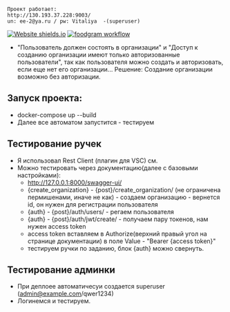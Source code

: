 ```
Проект работает:
http://130.193.37.228:9003/
un: ee-2@ya.ru / pw: Vitaliya  -(superuser)
```
[![Website shields.io](https://img.shields.io/website-up-down-green-red/http/shields.io.svg)](http://130.193.37.228:9003/api/docs/)
[![foodgram workflow](https://github.com/zomini/foodgram-project-react/actions/workflows/main.yml/badge.svg)](https://github.com/zomini/zomini/foodgram-project-react/actions/workflows/main.yml)

- "Пользователь должен состоять в организации" и "Доступ к созданию организации имеют только авторизованные пользователи", так как пользователя можно создать и авторизовать, если еще нет его организации... Решение: Создание организации возможно без авторизации.

## Запуск проекта:
  - docker-compose up --build
  - Далее все автоматом запустится - тестируем

## Тестирование ручек
  - Я использовал Rest Client (плагин для VSC) см. 
  - Можно тестировать через документацию(далее c базовыми настройками):
    - http://127.0.0.1:8000/swagger-ui/
    - {create_organization} - {post}/create_organization/ (не ограничена пермишенами, иначе не как) - создаем организацию - вернется id, он нужен для регистрации пользователя
    - {auth} - {post}/auth/users/ - регаем пользователя
    - {auth} - {post}/auth/jwt/create/ - получаем пару токенов, нам нужен access token
    - access token вставляем в Authorize(верхний правый угол на странице документации) в поле Value - "Bearer {access token}"
    - тестируем ручки по заданию, блок {auth} можно свернуть.

## Тестирование админки
  - При деплоее автоматичесуи создается superuser (admin@example.com/qwer1234)
  - Логинемся и тестируем.